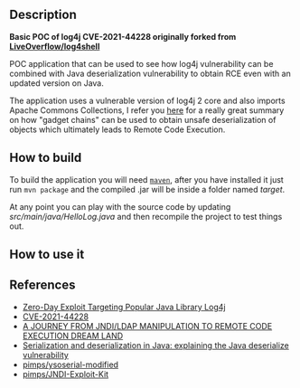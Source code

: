 ## Description
**Basic POC of log4j CVE-2021-44228 originally forked from [LiveOverflow/log4shell](https://github.com/LiveOverflow/log4shell)**

POC application that can be used to see how log4j vulnerability can be combined with Java deserialization vulnerability to obtain RCE even with an updated version on Java.

The application uses a vulnerable version of log4j 2 core and also imports Apache Commons Collections, I refer you [here](https://github.com/frohoff/ysoserial#description) for a really great summary on how "gadget chains" can be used to obtain unsafe deserialization of objects which ultimately leads to Remote Code Execution.

## How to build

To build the application you will need [`maven`](https://maven.apache.org/what-is-maven.html), after you have installed it just run `mvn package` and the compiled .jar will be inside a folder named *target*.

At any point you can play with the source code by updating *src/main/java/HelloLog.java* and then recompile the project to test things out.

## How to use it

## References
* [Zero-Day Exploit Targeting Popular Java Library Log4j](https://www.govcert.ch/blog/zero-day-exploit-targeting-popular-java-library-log4j/)
* [CVE-2021-44228](https://cve.mitre.org/cgi-bin/cvename.cgi?name=cve-2021-44228)
* [A JOURNEY FROM JNDI/LDAP
MANIPULATION TO REMOTE CODE
EXECUTION DREAM LAND](https://www.blackhat.com/docs/us-16/materials/us-16-Munoz-A-Journey-From-JNDI-LDAP-Manipulation-To-RCE.pdf)
* [Serialization and deserialization in Java: explaining the Java deserialize vulnerability](https://snyk.io/blog/serialization-and-deserialization-in-java/)
* [pimps/ysoserial-modified](https://github.com/pimps/ysoserial-modified)
* [pimps/JNDI-Exploit-Kit](https://github.com/pimps/JNDI-Exploit-Kit)
